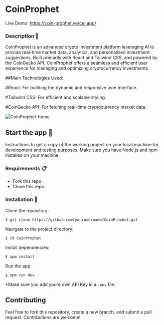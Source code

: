 # CoinProphet
Live Demo: https://coin-prophet.vercel.app/

### Description 🍍 

CoinProphet is an advanced crypto investment platform leveraging AI to provide real-time market data, analytics, and personalized investment suggestions. Built primarily with React and Tailwind CSS, and powered by the CoinGecko API, CoinProphet offers a seamless and efficient user experience for managing and optimizing cryptocurrency investments.

##Main Technologies Used:

#React: For building the dynamic and responsive user interface.

#Tailwind CSS: For efficient and scalable styling.

#CoinGecko API: For fetching real-time cryptocurrency market data.

![CoinProphet-home](src/assets/screenshot-app.png)

## Start the app 🚀

Instructions to get a copy of the working project on your local machine for development and testing purposes.
Make sure you have Node.js and npm installed on your machine.

### Requirements 📋

* Fork this repo.
* Clone this repo.

### Installation 🔧

Clone the repository:
```
$ git clone https://github.com/yourusername/CoinProphet.git
```

Navigate to the project directory:
```
$ cd CoinProphet
```

Install dependencies:
```
$ npm install
```

Run the app:
```
$ npm run dev
```

*Make sure you add youre own API Key in a `.env` file.

## Contributing
Feel free to fork this repository, create a new branch, and submit a pull request. Contributions are welcome!



